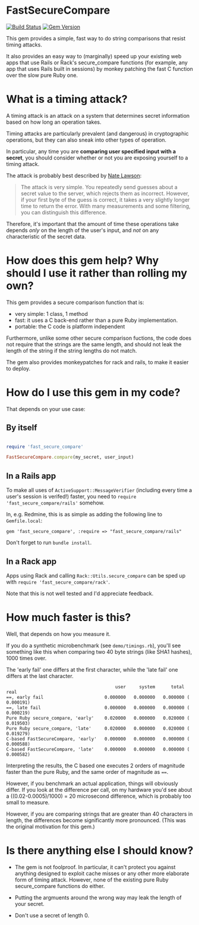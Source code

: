 # FastSecureCompare #
[![Build Status](https://travis-ci.org/daxtens/fast_secure_compare.svg?branch=master)](https://travis-ci.org/daxtens/fast_secure_compare)
[![Gem Version](https://badge.fury.io/rb/fast_secure_compare.svg)](http://badge.fury.io/rb/fast_secure_compare)

This gem provides a simple, fast way to do string comparisons that resist timing attacks.

It also provides an easy way to (marginally) speed up your existing web apps that use Rails or Rack's secure_compare functions (for example, any app that uses Rails built in sessions) by monkey patching the fast C function over the slow pure Ruby one.

# What is a timing attack? #
A timing attack is an attack on a system that determines secret information based on how long an operation takes.

Timing attacks are particularly prevalent (and dangerous) in cryptographic operations, but they can also sneak into other types of operation.

In particular, any time you are **comparing user specified input with a secret**, you should consider whether or not you are exposing yourself to a timing attack.

The attack is probably best described by [Nate Lawson](http://rdist.root.org/2010/07/19/exploiting-remote-timing-attacks/):

> The attack is very simple. You repeatedly send guesses about a secret value to the server, which rejects them as incorrect. However, if your first byte of the guess is correct, it takes a very slightly longer time to return the error. With many measurements and some filtering, you can distinguish this difference.

Therefore, it's important that the amount of time these operations take depends *only* on the length of the user's input, and *not* on any characteristic of the secret data.

# How does this gem help? Why should I use it rather than rolling my own? #

This gem provides a secure comparison function that is:

 - very simple: 1 class, 1 method
 - fast: it uses a C back-end rather than a pure Ruby implementation.
 - portable: the C code is platform independent

Furthermore, unlike some other secure comparison fuctions, the code does not require that the strings are the same length, and should not leak the length of the string if the string lengths do not match.

The gem also provides monkeypatches for rack and rails, to make it easier to deploy.

# How do I use this gem in my code? #

That depends on your use case:

## By itself ##

```ruby

require 'fast_secure_compare'

FastSecureCompare.compare(my_secret, user_input)
```

## In a Rails app ##
To make all uses of `ActiveSupport::MessageVerifier` (including every time a user's session is verifed!) faster, you need to `require 'fast_secure_compare/rails'` somehow.

In, e.g. Redmine, this is as simple as adding the following line to `Gemfile.local`:

`gem 'fast_secure_compare', :require => "fast_secure_compare/rails"`

Don't forget to run `bundle install`.

## In a Rack app ##

Apps using Rack and calling `Rack::Utils.secure_compare` can be sped up with `require 'fast_secure_compare/rack'`.

Note that this is not well tested and I'd appreciate feedback.

# How much faster is this? #

Well, that depends on how you measure it.

If you do a synthetic microbenchmark (see `demo/timings.rb`), you'll see something like this when comparing two 40 byte strings (like SHA1 hashes), 1000 times over.

The 'early fail' one differs at the first character, while the 'late fail' one differs at the last character.

```
                                         user     system      total        real
==, early fail                       0.000000   0.000000   0.000000 (  0.000191)
==, late fail                        0.000000   0.000000   0.000000 (  0.000219)
Pure Ruby secure_compare, 'early'    0.020000   0.000000   0.020000 (  0.019503)
Pure Ruby secure_compare, 'late'     0.020000   0.000000   0.020000 (  0.019279)
C-based FastSecureCompare, 'early'   0.000000   0.000000   0.000000 (  0.000588)
C-based FastSecureCompare, 'late'    0.000000   0.000000   0.000000 (  0.000582)
```

Interpreting the results, the C based one executes 2 orders of magnitude faster than the pure Ruby, and the same order of magnitude as `==`.

However, if you benchmark an actual application, things will obviously differ. If you look at the difference per call, on my hardware you'd see about a ((0.02-0.0005)/1000) = 20 microsecond difference, which is probably too small to measure.

However, if you are comparing strings that are greater than 40 characters in length, the differences become significantly more pronounced. (This was the original motivation for this gem.)

# Is there anything else I should know? #

* The gem is not foolproof. In particular, it can't protect you against anything designed to exploit cache misses or any other more elaborate form of timing attack. However, none of the existing pure Ruby secure_compare functions do either.

* Putting the argmuents around the wrong way may leak the length of your secret.

* Don't use a secret of length 0.
